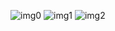 ![img0](https://github.com/LeeYoungin09/practice2/assets/162850969/651b8e2c-4ed0-4b65-bb46-88bee07b4ced)
![img1](https://github.com/LeeYoungin09/practice2/assets/162850969/60cb9f98-2db7-4475-a544-95fe16156b22)
![img2](https://github.com/LeeYoungin09/practice2/assets/162850969/5a0615b7-293f-4e22-a3ec-12aab7570b4a)
